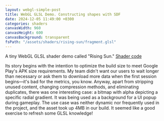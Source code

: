 ```yaml
---
layout: webgl-simple-post
title: WebGL GLSL Demo. Constructing shapes with SDF
date: 2024-12-05 11:49:00 +0300
categories: shaders
canvasWidth: 960
canvasHeight: 600
canvasBackground: transparent
fsPath: "/assets/shaders/rising-sun/fragment.glsl"
---
```


A tiny WebGL GLSL shader demo called "Rising Sun." [Shader code](https://github.com/iveyalkin/iveyalkin.github.io/blob/master/assets/shaders/rising-sun/fragment.glsl)

Its story begins with the intention to optimize the build size to meet Google Play's APK size requirements. My team didn't want our users to wait longer than necessary or ask them to download more data when the first session begins—it's bad for the metrics, you know.
Anyway, apart from stripping unused content, changing compression methods, and eliminating duplicates, there was one interesting case: a bitmap with alpha depicting a specific radial gradient. It was being used as a background for a UI popup during gameplay. The use case was neither dynamic nor frequently used in the project, and the asset took up 4MB in our build. It seemed like a good exercise to refresh some GLSL knowledge!